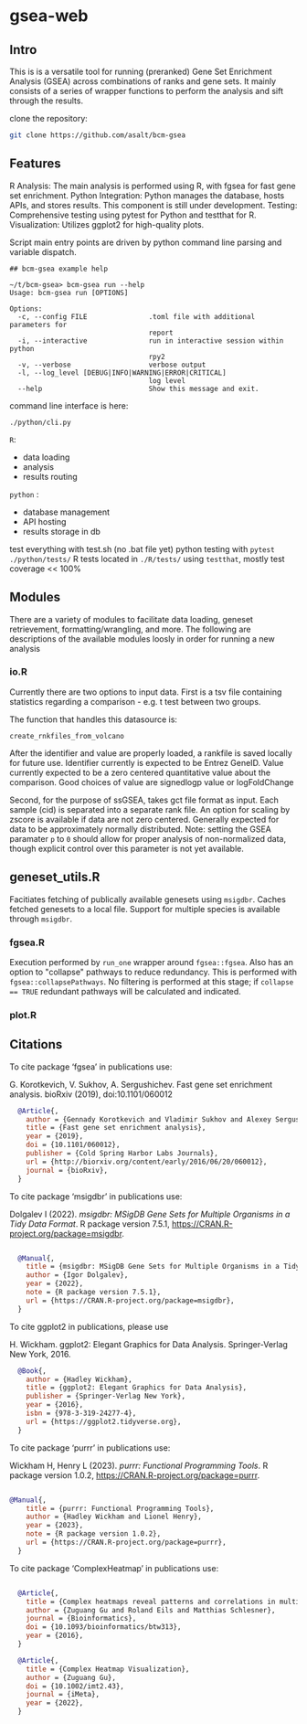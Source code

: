 # gsea-web


##  Intro

This is is a versatile tool for running (preranked) Gene Set Enrichment Analysis (GSEA) across combinations of ranks and gene sets.
It mainly consists of a series of wrapper functions to perform the analysis and sift through the results.


clone the repository:
```bash
git clone https://github.com/asalt/bcm-gsea
```


## Features
R Analysis: The main analysis is performed using R, with fgsea for fast gene set enrichment.
Python Integration: Python manages the database, hosts APIs, and stores results.
  This component is still under development.
Testing: Comprehensive testing using pytest for Python and testthat for R.
Visualization: Utilizes ggplot2 for high-quality plots.

Script main entry points are driven by python command line parsing and variable dispatch.

```
## bcm-gsea example help

~/t/bcm-gsea> bcm-gsea run --help
Usage: bcm-gsea run [OPTIONS]

Options:
  -c, --config FILE               .toml file with additional parameters for
                                  report
  -i, --interactive               run in interactive session within python
                                  rpy2
  -v, --verbose                   verbose output
  -l, --log_level [DEBUG|INFO|WARNING|ERROR|CRITICAL]
                                  log level
  --help                          Show this message and exit.

```


command line interface is here:

```
./python/cli.py

```


`R`:
  - data loading
  - analysis
  - results routing


`python` :
  - database management
  - API hosting
  - results storage in db


test everything with test.sh (no .bat file yet)
python testing with `pytest ./python/tests/`
R tests located in `./R/tests/` using `testthat`, mostly
test coverage << 100%

## Modules

There are a variety of modules to facilitate data loading, geneset retrievement, formatting/wrangling, and more.
The following are descriptions of the available modules loosly in order for running a new analysis

### io.R

Currently there are two options to input data.
First is a tsv file containing statistics regarding a comparison - e.g. t test between two groups.

The function that handles this datasource is:

```
create_rnkfiles_from_volcano
```

After the identifier and value are properly loaded, a rankfile is saved locally for future use.
Identifier currently is expected to be Entrez GeneID.
Value currently expected to be a zero centered quantitative value about the comparison.
Good choices of value are signedlogp value or logFoldChange

Second, for the purpose of ssGSEA, takes gct file format as input.
Each sample (cid) is separated into a separate rank file.
An option for scaling by zscore is available if data are not zero centered.
Generally expected for data to be approximately normally distributed.
Note: setting the GSEA paramater `p` to `0` should allow for proper analysis of non-normalized data, though explicit control over this parameter is not yet available.

## geneset_utils.R

Facitiates fetching of publically available genesets using `msigdbr`.
Caches fetched genesets to a local file.
Support for multiple species is available through `msigdbr`.

### fgsea.R

Execution performed by `run_one` wrapper around `fgsea::fgsea`.
Also has an option to "collapse" pathways to reduce redundancy.
This is performed with `fgsea::collapsePathways`.
No filtering is performed at this stage; if `collapse == TRUE` redundant pathways will be calculated and indicated.

### plot.R



## Citations
To cite package ‘fgsea’ in publications use:

  G. Korotkevich, V. Sukhov, A. Sergushichev. Fast gene set enrichment analysis. bioRxiv (2019), doi:10.1101/060012

```bibtex
  @Article{,
    author = {Gennady Korotkevich and Vladimir Sukhov and Alexey Sergushichev},
    title = {Fast gene set enrichment analysis},
    year = {2019},
    doi = {10.1101/060012},
    publisher = {Cold Spring Harbor Labs Journals},
    url = {http://biorxiv.org/content/early/2016/06/20/060012},
    journal = {bioRxiv},
  }
```


To cite package ‘msigdbr’ in publications use:

  Dolgalev I (2022). _msigdbr: MSigDB Gene Sets for Multiple Organisms in a Tidy Data Format_. R package version 7.5.1, <https://CRAN.R-project.org/package=msigdbr>.

```bibtex

  @Manual{,
    title = {msigdbr: MSigDB Gene Sets for Multiple Organisms in a Tidy Data Format},
    author = {Igor Dolgalev},
    year = {2022},
    note = {R package version 7.5.1},
    url = {https://CRAN.R-project.org/package=msigdbr},
  }
```

To cite ggplot2 in publications, please use

  H. Wickham. ggplot2: Elegant Graphics for Data Analysis. Springer-Verlag New York, 2016.


```bibtex
  @Book{,
    author = {Hadley Wickham},
    title = {ggplot2: Elegant Graphics for Data Analysis},
    publisher = {Springer-Verlag New York},
    year = {2016},
    isbn = {978-3-319-24277-4},
    url = {https://ggplot2.tidyverse.org},
  }
```

To cite package ‘purrr’ in publications use:

  Wickham H, Henry L (2023). _purrr: Functional Programming Tools_. R package version 1.0.2, <https://CRAN.R-project.org/package=purrr>.

```bibtex

@Manual{,
    title = {purrr: Functional Programming Tools},
    author = {Hadley Wickham and Lionel Henry},
    year = {2023},
    note = {R package version 1.0.2},
    url = {https://CRAN.R-project.org/package=purrr},
  }

```

To cite package ‘ComplexHeatmap’ in publications use:

```bibtex

  @Article{,
    title = {Complex heatmaps reveal patterns and correlations in multidimensional genomic data},
    author = {Zuguang Gu and Roland Eils and Matthias Schlesner},
    journal = {Bioinformatics},
    doi = {10.1093/bioinformatics/btw313},
    year = {2016},
  }
```

```bibtex
  @Article{,
    title = {Complex Heatmap Visualization},
    author = {Zuguang Gu},
    doi = {10.1002/imt2.43},
    journal = {iMeta},
    year = {2022},
  }


```

